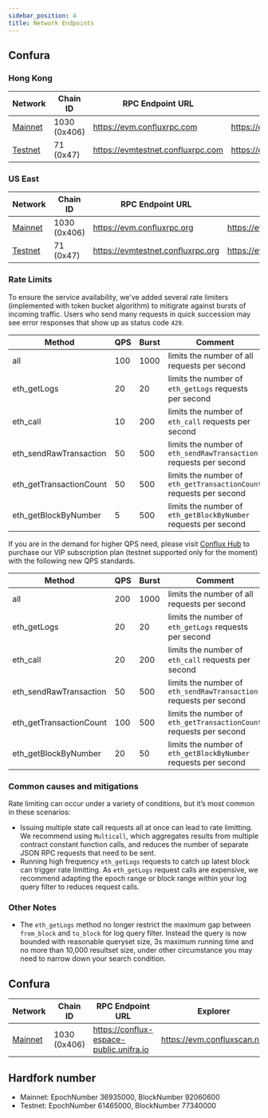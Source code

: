 ```yaml
---
sidebar_position: 4
title: Network Endpoints
---
```


## Confura

### Hong Kong

Network  | Chain ID                | RPC Endpoint URL | Explorer 
-------- | ----------------------- | ------------ |------------ 
[Mainnet](#mainnet) | 1030 (0x406) | <https://evm.confluxrpc.com> | <https://evm.confluxscan.net> 
[Testnet](#testnet) | 71 (0x47) | <https://evmtestnet.confluxrpc.com> | <https://evmtestnet.confluxscan.net> 

### US East

Network  | Chain ID                | RPC Endpoint URL | Explorer 
-------- | ----------------------- | ------------ |------------ 
[Mainnet](#mainnet) | 1030 (0x406) | <https://evm.confluxrpc.org> | <https://evm.confluxscan.io> 
[Testnet](#testnet) | 71 (0x47) | <https://evmtestnet.confluxrpc.org> | <https://evmtestnet.confluxscan.io> 


### Rate Limits

To ensure the service availability, we've added several rate limiters (implemented with token bucket algorithm) to mitigrate against bursts of incoming traffic. Users who send many requests in quick succession may see error responses that show up as status code `429`.

| Method | QPS | Burst | Comment |
| -------- | -------- | --------| -------- |
| all | 100 | 1000 |  limits the number of all requests per second |
| eth_getLogs | 20 | 20 | limits the number of `eth_getLogs` requests per second |
| eth_call | 10 | 200 | limits the number of `eth_call` requests per second |
| eth_sendRawTransaction | 50 | 500 | limits the number of `eth_sendRawTransaction` requests per second |
| eth_getTransactionCount | 50 | 500 | limits the number of `eth_getTransactionCount` requests per second |
| eth_getBlockByNumber | 5 | 500 | limits the number of `eth_getBlockByNumber` requests per second |

If you are in the demand for higher QPS need, please visit [Conflux Hub](https://test.confluxhub.io/payment/consumer/app/subscription/0x4805C5B2741088B8458ed781083eA8940186E477) to purchase our VIP subscription plan (testnet supported only for the moment) with the following new QPS standards.

| Method | QPS | Burst | Comment |
| -------- | -------- | --------| -------- |
| all | 200 | 1000 |  limits the number of all requests per second |
| eth_getLogs | 20 | 20 | limits the number of `eth_getLogs` requests per second |
| eth_call | 20 | 200 | limits the number of `eth_call` requests per second |
| eth_sendRawTransaction | 50 | 500 | limits the number of `eth_sendRawTransaction` requests per second |
| eth_getTransactionCount | 100 | 500 | limits the number of `eth_getTransactionCount` requests per second |
| eth_getBlockByNumber | 20 | 50 | limits the number of `eth_getBlockByNumber` requests per second |

### Common causes and mitigations

Rate limiting can occur under a variety of conditions, but it’s most common in these scenarios:

* Issuing multiple state call requests all at once can lead to rate limitting. We recommend using `Multicall`, which aggregates results from multiple contract constant function calls, and reduces the number of separate JSON RPC requests that need to be sent.
* Running high frequency `eth_getLogs` requests to catch up latest block can trigger rate limitting. As `eth_getLogs` request calls are expensive, we recommend adapting the epoch range or block range within your log query filter to reduces request calls.

### Other Notes

* The `eth_getLogs` method no longer restrict the maximum gap between `from_block` and `to_block` for log query filter. Instead the query is now bounded with reasonable queryset size, 3s maximum running time and no more than 10,000 resultset size, under other circumstance you may need to narrow down your search condition.

## Confura

Network  | Chain ID                | RPC Endpoint URL | Explorer 
-------- | ----------------------- | ------------ |------------ 
[Mainnet](#mainnet) | 1030 (0x406) | <https://conflux-espace-public.unifra.io> | <https://evm.confluxscan.net> 


## Hardfork number

* Mainnet: EpochNumber 36935000, BlockNumber 92060600
* Testnet: EpochNumber 61465000, BlockNumber 77340000
